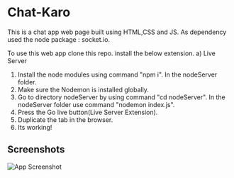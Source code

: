 # Chat-Karo
This is a chat app web page built using HTML,CSS and JS. As dependency used the node package : socket.io.

To use this web app clone this repo.
install the below extension.
a) Live Server

1) Install the node modules using command "npm i". In the nodeServer folder.
2) Make sure the Nodemon is installed globally.
3) Go to directory nodeServer by using command "cd nodeServer". In the nodeServer folder use command "nodemon index.js".
4) Press the Go live button(Live Server Extension).
5) Duplicate the tab in the browser.
6) Its working!


## Screenshots

![App Screenshot](https://raw.github.com/MohammedAfrid126/Chat-Karo/master/web-view.jpg)